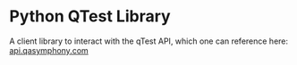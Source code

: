 # Python QTest Library

A client library to interact with the qTest API, which one can reference here: [api.qasymphony.com](https://api.qasymphony.com/)
